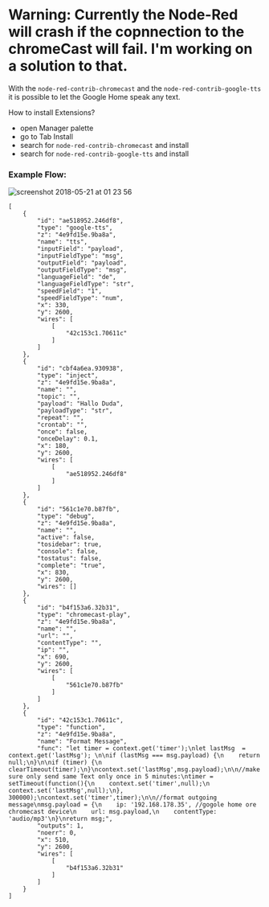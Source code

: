 # Warning: Currently the Node-Red will crash if the copnnection to the chromeCast will fail. I'm working on a solution to that.

With the `node-red-contrib-chromecast` and the `node-red-contrib-google-tts` it is possible to let the Google Home speak any text.

How to install Extensions?
* open Manager palette
* go to Tab Install
* search for `node-red-contrib-chromecast` and install
* search for `node-red-contrib-google-tts` and install

### Example Flow:
![screenshot 2018-05-21 at 01 23 56](https://user-images.githubusercontent.com/12692680/40284898-b4f68002-5c95-11e8-9891-7a14bd853c05.png)


```
[
    {
        "id": "ae518952.246df8",
        "type": "google-tts",
        "z": "4e9fd15e.9ba8a",
        "name": "tts",
        "inputField": "payload",
        "inputFieldType": "msg",
        "outputField": "payload",
        "outputFieldType": "msg",
        "languageField": "de",
        "languageFieldType": "str",
        "speedField": "1",
        "speedFieldType": "num",
        "x": 330,
        "y": 2600,
        "wires": [
            [
                "42c153c1.70611c"
            ]
        ]
    },
    {
        "id": "cbf4a6ea.930938",
        "type": "inject",
        "z": "4e9fd15e.9ba8a",
        "name": "",
        "topic": "",
        "payload": "Hallo Duda",
        "payloadType": "str",
        "repeat": "",
        "crontab": "",
        "once": false,
        "onceDelay": 0.1,
        "x": 180,
        "y": 2600,
        "wires": [
            [
                "ae518952.246df8"
            ]
        ]
    },
    {
        "id": "561c1e70.b87fb",
        "type": "debug",
        "z": "4e9fd15e.9ba8a",
        "name": "",
        "active": false,
        "tosidebar": true,
        "console": false,
        "tostatus": false,
        "complete": "true",
        "x": 830,
        "y": 2600,
        "wires": []
    },
    {
        "id": "b4f153a6.32b31",
        "type": "chromecast-play",
        "z": "4e9fd15e.9ba8a",
        "name": "",
        "url": "",
        "contentType": "",
        "ip": "",
        "x": 690,
        "y": 2600,
        "wires": [
            [
                "561c1e70.b87fb"
            ]
        ]
    },
    {
        "id": "42c153c1.70611c",
        "type": "function",
        "z": "4e9fd15e.9ba8a",
        "name": "Format Message",
        "func": "let timer = context.get('timer');\nlet lastMsg  = context.get('lastMsg'); \n\nif (lastMsg === msg.payload) {\n    return null;\n}\n\nif (timer) {\n    clearTimeout(timer);\n}\ncontext.set('lastMsg',msg.payload);\n\n//make sure only send same Text only once in 5 minutes:\ntimer = setTimeout(function(){\n    context.set('timer',null);\n    context.set('lastMsg',null);\n}, 300000);\ncontext.set('timer',timer);\n\n//format outgoing message\nmsg.payload = {\n    ip: '192.168.178.35', //gogole home ore chromecast device\n    url: msg.payload,\n    contentType: 'audio/mp3'\n}\nreturn msg;",
        "outputs": 1,
        "noerr": 0,
        "x": 510,
        "y": 2600,
        "wires": [
            [
                "b4f153a6.32b31"
            ]
        ]
    }
]
```